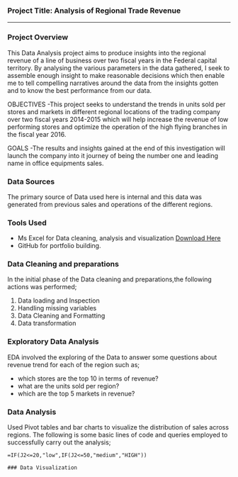 ### Project Title: Analysis of Regional Trade Revenue
---
### Project Overview
This Data Analysis project aims to produce insights into the regional revenue of a line of business over two fiscal years in the Federal capital territory. By analysing the various parameters in the data gathered, I seek to assemble enough insight to make reasonable decisions which then enable me to tell compelling narratives around the data from the insights gotten and to know the best performance from our data.

OBJECTIVES
-This project seeks to understand the trends in units sold per stores and markets in different regional locations of the trading company over two fiscal years 2014-2015 which will help increase the revenue of low performing stores and optimize the operation of the high flying branches in the fiscal year 2016.

GOALS
-The results and insights gained at the end of this investigation will launch the company into it journey of being the number one and leading name in office equipments sales.

### Data Sources
The primary source of Data used here is internal and this data was generated from previous sales and operations of the different regions.

### Tools Used
- Ms Excel for Data cleaning, analysis and visualization [Download Here](https://play.google.com/store/apps/details?id=com.microsoft.office.excel&hl=en&pli=1)
- GitHub for portfolio building.

### Data Cleaning and preparations 
In the initial phase of the Data cleaning and preparations,the following actions was performed;
1. Data loading and Inspection
2. Handling missing variables
3. Data Cleaning and Formatting
4. Data transformation

### Exploratory Data Analysis
EDA involved the exploring of the Data to answer some questions about revenue trend for each of the region such as;
- which stores are the top 10 in terms of revenue?
- what are the units sold per region?
- which are the top 5 markets in revenue?

### Data Analysis
Used Pivot tables and bar charts to visualize the distribution of sales across regions.
The following is some basic lines of code and queries employed to successfully carry out the analysis; 

```Excel
=IF(J2<=20,"low",IF(J2<=50,"medium","HIGH"))

### Data Visualization





